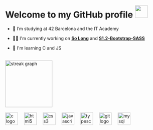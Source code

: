 <h1>Welcome to my GitHub profile <img src="https://raw.githubusercontent.com/innng/innng/master/assets/kyubey.gif" height="40" /></h1>

<div>

              
 -  🔭 I’m studying at 42 Barcelona and the IT Academy
  
 - 👩‍💻 I'm currently working on <a href="https://github.com/dracudev/So-Long" target="_blank">**So Long**</a> and <a href="https://github.com/dracudev/S1.2-Bootstrap-SASS" target="_blank">**S1.2-Bootstrap-SASS**</a>

 - 🧠 I'm learning C and JS

<br>

</div>

<div>
  <img src="https://streak-stats.demolab.com?user=dracudev&locale=en&mode=daily&theme=dracula&hide_border=false&border_radius=5&order=3" height="150" alt="streak graph"  />
</div>

<br>

<div>
  <img src="https://cdn.jsdelivr.net/gh/devicons/devicon/icons/c/c-original.svg" height="40" alt="c logo"  />
  <img width="12" />
  <img src="https://cdn.jsdelivr.net/gh/devicons/devicon/icons/html5/html5-original.svg" height="40" alt="html5 logo"  />
  <img width="12" />
  <img src="https://cdn.jsdelivr.net/gh/devicons/devicon/icons/css3/css3-original.svg" height="40" alt="css3 logo"  />
  <img width="12" />
  <img src="https://cdn.jsdelivr.net/gh/devicons/devicon/icons/javascript/javascript-original.svg" height="40" alt="javascript logo"  />
  <img width="12" />
  <img src="https://cdn.jsdelivr.net/gh/devicons/devicon/icons/typescript/typescript-original.svg" height="40" alt="typescript logo"  />
  <img width="12" />
  <img src="https://cdn.jsdelivr.net/gh/devicons/devicon/icons/git/git-original.svg" height="40" alt="git logo"  />
  <img width="12" />
  <img src="https://cdn.jsdelivr.net/gh/devicons/devicon/icons/mysql/mysql-original.svg" height="40" alt="mysql logo"  />
</div>
